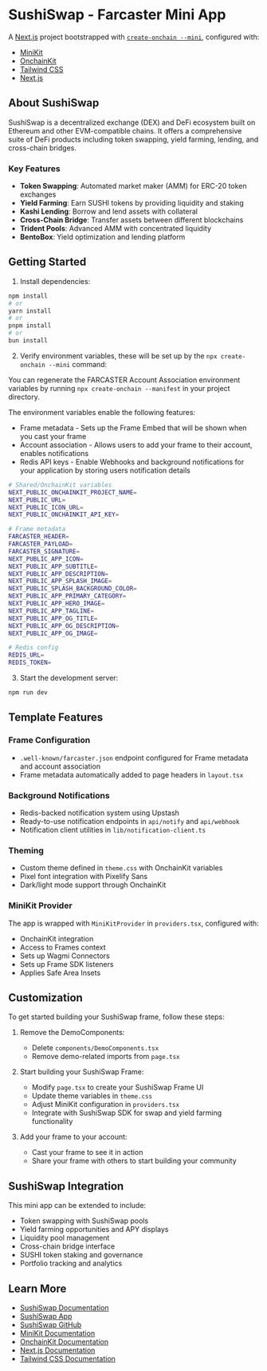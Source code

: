 # SushiSwap - Farcaster Mini App

A [Next.js](https://nextjs.org) project bootstrapped with [`create-onchain --mini`](), configured with:

- [MiniKit](https://docs.base.org/builderkits/minikit/overview)
- [OnchainKit](https://www.base.org/builders/onchainkit)
- [Tailwind CSS](https://tailwindcss.com)
- [Next.js](https://nextjs.org/docs)

## About SushiSwap

SushiSwap is a decentralized exchange (DEX) and DeFi ecosystem built on Ethereum and other EVM-compatible chains. It offers a comprehensive suite of DeFi products including token swapping, yield farming, lending, and cross-chain bridges.

### Key Features
- **Token Swapping**: Automated market maker (AMM) for ERC-20 token exchanges
- **Yield Farming**: Earn SUSHI tokens by providing liquidity and staking
- **Kashi Lending**: Borrow and lend assets with collateral
- **Cross-Chain Bridge**: Transfer assets between different blockchains
- **Trident Pools**: Advanced AMM with concentrated liquidity
- **BentoBox**: Yield optimization and lending platform

## Getting Started

1. Install dependencies:
```bash
npm install
# or
yarn install
# or
pnpm install
# or
bun install
```

2. Verify environment variables, these will be set up by the `npx create-onchain --mini` command:

You can regenerate the FARCASTER Account Association environment variables by running `npx create-onchain --manifest` in your project directory.

The environment variables enable the following features:

- Frame metadata - Sets up the Frame Embed that will be shown when you cast your frame
- Account association - Allows users to add your frame to their account, enables notifications
- Redis API keys - Enable Webhooks and background notifications for your application by storing users notification details

```bash
# Shared/OnchainKit variables
NEXT_PUBLIC_ONCHAINKIT_PROJECT_NAME=
NEXT_PUBLIC_URL=
NEXT_PUBLIC_ICON_URL=
NEXT_PUBLIC_ONCHAINKIT_API_KEY=

# Frame metadata
FARCASTER_HEADER=
FARCASTER_PAYLOAD=
FARCASTER_SIGNATURE=
NEXT_PUBLIC_APP_ICON=
NEXT_PUBLIC_APP_SUBTITLE=
NEXT_PUBLIC_APP_DESCRIPTION=
NEXT_PUBLIC_APP_SPLASH_IMAGE=
NEXT_PUBLIC_SPLASH_BACKGROUND_COLOR=
NEXT_PUBLIC_APP_PRIMARY_CATEGORY=
NEXT_PUBLIC_APP_HERO_IMAGE=
NEXT_PUBLIC_APP_TAGLINE=
NEXT_PUBLIC_APP_OG_TITLE=
NEXT_PUBLIC_APP_OG_DESCRIPTION=
NEXT_PUBLIC_APP_OG_IMAGE=

# Redis config
REDIS_URL=
REDIS_TOKEN=
```

3. Start the development server:
```bash
npm run dev
```

## Template Features

### Frame Configuration
- `.well-known/farcaster.json` endpoint configured for Frame metadata and account association
- Frame metadata automatically added to page headers in `layout.tsx`

### Background Notifications
- Redis-backed notification system using Upstash
- Ready-to-use notification endpoints in `api/notify` and `api/webhook`
- Notification client utilities in `lib/notification-client.ts`

### Theming
- Custom theme defined in `theme.css` with OnchainKit variables
- Pixel font integration with Pixelify Sans
- Dark/light mode support through OnchainKit

### MiniKit Provider
The app is wrapped with `MiniKitProvider` in `providers.tsx`, configured with:
- OnchainKit integration
- Access to Frames context
- Sets up Wagmi Connectors
- Sets up Frame SDK listeners
- Applies Safe Area Insets

## Customization

To get started building your SushiSwap frame, follow these steps:

1. Remove the DemoComponents:
   - Delete `components/DemoComponents.tsx`
   - Remove demo-related imports from `page.tsx`

2. Start building your SushiSwap Frame:
   - Modify `page.tsx` to create your SushiSwap Frame UI
   - Update theme variables in `theme.css`
   - Adjust MiniKit configuration in `providers.tsx`
   - Integrate with SushiSwap SDK for swap and yield farming functionality

3. Add your frame to your account:
   - Cast your frame to see it in action
   - Share your frame with others to start building your community

## SushiSwap Integration

This mini app can be extended to include:
- Token swapping with SushiSwap pools
- Yield farming opportunities and APY displays
- Liquidity pool management
- Cross-chain bridge interface
- SUSHI token staking and governance
- Portfolio tracking and analytics

## Learn More

- [SushiSwap Documentation](https://docs.sushi.com/)
- [SushiSwap App](https://www.sushi.com/)
- [SushiSwap GitHub](https://github.com/sushiswap)
- [MiniKit Documentation](https://docs.base.org/builderkits/minikit/overview)
- [OnchainKit Documentation](https://docs.base.org/builderkits/onchainkit/getting-started)
- [Next.js Documentation](https://nextjs.org/docs)
- [Tailwind CSS Documentation](https://tailwindcss.com/docs)

